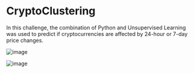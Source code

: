 # CryptoClustering

In this challenge, the combination of Python and Unsupervised Learning was used to predict if cryptocurrencies are affected by 24-hour or 7-day price changes.




![image](https://github.com/cuteoo2/CryptoClustering/assets/122655370/1fb0c0a6-6c67-4179-8975-7bde3e0c7622)




![image](https://github.com/cuteoo2/CryptoClustering/assets/122655370/5fdc477e-b190-4351-a443-d8574b606945)
